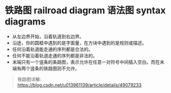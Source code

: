 # 铁路图 railroad diagram 语法图 syntax diagrams

* 从左边界开始，沿着轨道到右边界。  
* 沿途，你的圆框中遇到的是字面量，在方块中遇到的是规则或描述。
* 任何沿着轨道能走通的序列都是合法的。
* 任何不能沿着轨道走通的序列都是非法的。
* 末端只有一个竖条的条路图，表示允许在任意一对符号中间插入空白。而在末端有两个竖条的铁路图则不允许。

> 铁路图详解: https://blog.csdn.net/u013961139/article/details/49079233



